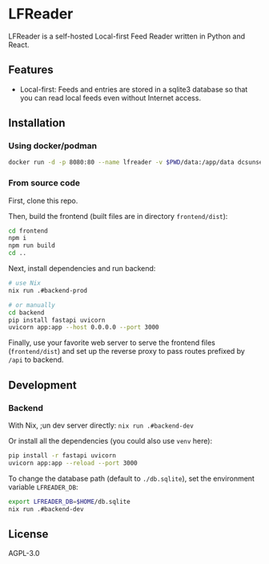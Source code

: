 # LFReader

LFReader is a self-hosted Local-first Feed Reader written in Python and React.

## Features

- Local-first: Feeds and entries are stored in a sqlite3 database so that you can read local feeds even without Internet access.


## Installation

### Using docker/podman

```sh
docker run -d -p 8080:80 --name lfreader -v $PWD/data:/app/data dcsunset/lfreader
```

### From source code

First, clone this repo.

Then, build the frontend (built files are in directory `frontend/dist`):

```sh
cd frontend
npm i
npm run build
cd ..
```

Next, install dependencies and run backend:

```sh
# use Nix
nix run .#backend-prod

# or manually
cd backend
pip install fastapi uvicorn
uvicorn app:app --host 0.0.0.0 --port 3000
```

Finally, use your favorite web server to serve the frontend files (`frontend/dist`)
and set up the reverse proxy to pass routes prefixed by `/api` to backend.


## Development

### Backend

With Nix, ;un dev server directly: `nix run .#backend-dev`

Or install all the dependencies (you could also use `venv` here):

```sh
pip install -r fastapi uvicorn
uvicorn app:app --reload --port 3000
```

To change the database path (default to `./db.sqlite`),
set the environment variable `LFREADER_DB`:

```sh
export LFREADER_DB=$HOME/db.sqlite
nix run .#backend-dev
```




## License

AGPL-3.0

